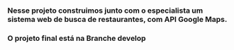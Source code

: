 ### Nesse projeto construimos junto com o especialista um sistema web de busca de restaurantes, com API Google Maps. 

### O projeto final está na Branche develop
